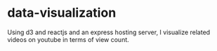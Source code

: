 # data-visualization
Using d3 and reactjs and an express hosting server, I visualize related videos on youtube in terms of view count.
